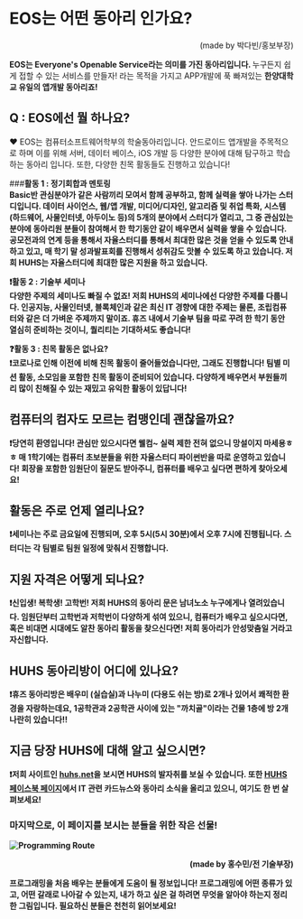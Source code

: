 # EOS는 어떤 동아리 인가요?


<p style="text-align:right;">(made by 박다빈/홍보부장)</p>

  <b>EOS는 Everyone's Openable Service라는 의미를 가진 동아리입니다. </b> 누구든지 쉽게 접할 수 있는 서비스를 만들자! 라는 목적을 가지고 APP개발에 푹 빠져있는 <b>한양대학교 유일의 앱개발 동아리죠!</b> 

## Q : EOS에선 뭘 하나요?
❤ EOS는 컴퓨터소프트웨어학부의 학술동아리입니다. 안드로이드 앱개발을 주목적으로 하며 이를 위해 서버, 데이터 베이스, iOS 개발 등 다양한 분야에 대해 탐구하고 학습하는 동아리 입니다. 또한, 다양한 친목 활동들도 진행하고 있습니다!

###<b>활동 1 : 정기회합과 멘토링</b><br>
<b>Basic반
관심분야가 같은 사람끼리 모여서 함께 공부하고, 함께 실력을 쌓아 나가는 스터디입니다. 데이터 사이언스, 웹/앱 개발, 미디어/디자인, 알고리즘 및 취업 특화, 시스템(하드웨어, 사물인터넷, 아두이노 등)의 5개의 분야에서 스터디가 열리고, 그 중 관심있는 분야에 동아리원 분들이 참여해서 한 학기동안 같이 배우면서 실력을 쌓을 수 있습니다. 공모전과의 연계 등을 통해서 자율스터디를 통해서 최대한 많은 것을 얻을 수 있도록 안내하고 있고, 매 학기 말 성과발표회를 진행해서 성취감도 맛볼 수 있도록 하고 있습니다. 저희 HUHS는 자율스터디에 최대한 많은 지원을 하고 있습니다.

❗<b>활동 2 : 기술부 세미나</b><br>
다양한 주제의 세미나도 빠질 수 없죠! 저희 HUHS의 세미나에선 다양한 주제를 다룹니다. 인공지능, 사물인터넷, 블록체인과 같은 최신 IT 경향에 대한 주제는 물론, 조립컴퓨터와 같은 더 가벼운 주제까지 말이죠. 휴즈 내에서 기술부 팀을 따로 꾸려 한 학기 동안 열심히 준비하는 것이니, 퀄리티는 기대하셔도 좋습니다!

❓<b>활동 3 : 친목 활동은 없나요?</b><br>
❗코로나로 인해 이전에 비해 친목 활동이 줄어들었습니다만, 그래도 진행합니다! 팀별 미션 활동, 소모임을 포함한 친목 활동이 준비되어 있습니다. 다양하게 배우면서 부원들끼리 많이 친해질 수 있는 재밌고 유익한 활동이 있답니다!

## 컴퓨터의 컴자도 모르는 컴맹인데 괜찮을까요?

❗당연히 환영입니다! 관심만 있으시다면 웰컴~ 실력 제한 전혀 없으니 망설이지 마세용ㅎㅎ 매 1학기에는 컴퓨터 초보분들을 위한 자율스터디 파이썬반을 따로 운영하고 있습니다! 회장을 포함한 임원단이 질문도 받아주니, 컴퓨터를 배우고 싶다면 편하게 찾아오세요!

## 활동은 주로 언제 열리나요?

❗세미나는 주로 금요일에 진행되며, 오후 5시(5시 30분)에서 오후 7시에 진행됩니다. 스터디는 각 팀별로 팀원 일정에 맞춰서 진행합니다.

## 지원 자격은 어떻게 되나요?

❗신입생! 복학생! 고학번! 저희 HUHS의 동아리 문은 남녀노소 누구에게나 열려있습니다. 임원단부터 고학번과 저학번이 다양하게 섞여 있으니, 컴퓨터가 배우고 싶으시다면, 혹은 비대면 시대에도 알찬 동아리 활동을 찾으신다면! 저희 동아리가 안성맞춤일 거라고 자신합니다.

## HUHS 동아리방이 어디에 있나요?

❗휴즈 동아리방은 배우미 (실습실)과 나누미 (다용도 쉬는 방)로 2개나 있어서 쾌적한 환경을 자랑하는데요, 1공학관과 2공학관 사이에 있는 "까치골"이라는 건물 1층에 방 2개 나란히 있습니다!!

## 지금 당장 HUHS에 대해 알고 싶으시면?

❗저희 사이트인 [huhs.net](http://huhs.net)을 보시면 HUHS의 발자취를 보실 수 있습니다.
또한 [HUHS 페이스북 페이지](https://www.facebook.com/huhs.hanyang/)에서 IT 관련 카드뉴스와 동아리 소식을 올리고 있으니, 여기도 한 번 살펴보세요!

### 마지막으로, 이 페이지를 보시는 분들을 위한 작은 선물!

![Programming Route](https://raw.githubusercontent.com/HUHS-kr/What_is_HUHS/master/programming.png)

<p style="text-align:right;">(made by 홍수민/전 기술부장)</p>

프로그래밍을 처음 배우는 분들에게 도움이 될 정보입니다! 프로그래밍에 어떤 종류가 있고, 어떤 갈래로 나아갈 수 있는지, 내가 하고 싶은 걸 하려면 무엇을 알아야 하는지 정리한 그림입니다. 필요하신 분들은 천천히 읽어보세요!
